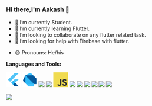 ### Hi there,I'm Aakash 👋

<!--
**parmaraakash7/parmaraakash7** is a ✨ _special_ ✨ repository because its `README.md` (this file) appears on your GitHub profile.

Here are some ideas to get you started:
-->
- 🔭 I’m currently Student.
- 🌱 I’m currently learning Flutter.
- 👯 I’m looking to collaborate on any flutter related task.
- 🤔 I’m looking for help with Firebase with flutter.
<!--
- 💬 Ask me about ...
- 📫 How to reach me: ...-->
- 😄 Pronouns: He/his
<!--
- ⚡ Fun fact: I love cricket more than coding.
-->

**Languages and Tools:**  

<code><img height="40" src="https://raw.githubusercontent.com/github/explore/80688e429a7d4ef2fca1e82350fe8e3517d3494d/topics/flutter/flutter.png"></code>
<code><img height="40" src="https://raw.githubusercontent.com/github/explore/80688e429a7d4ef2fca1e82350fe8e3517d3494d/topics/dart/dart.png"></code>
<code><img height="40" src="https://user-images.githubusercontent.com/60379362/107806470-ed5bd680-6d8c-11eb-9f1e-e64d05e238ef.png"></code>
<code><img height="40" src="https://user-images.githubusercontent.com/60379362/107805547-80940c80-6d8b-11eb-9546-cd70eb62acbd.png"></code>
<code><img height="40" src="https://raw.githubusercontent.com/github/explore/80688e429a7d4ef2fca1e82350fe8e3517d3494d/topics/javascript/javascript.png"></code>
<code><img height="40" src="https://user-images.githubusercontent.com/60379362/107805550-825dd000-6d8b-11eb-9e26-d51aca7539fd.png"></code>
<code><img height="40" src="https://user-images.githubusercontent.com/60379362/107804544-feefaf00-6d89-11eb-8f83-4861560e9a23.png"></code>
<code><img height="40" src="https://upload.wikimedia.org/wikipedia/en/thumb/3/30/Java_programming_language_logo.svg/1200px-Java_programming_language_logo.svg.png"></code>
<code><img height="40" src="https://user-images.githubusercontent.com/60379362/107807011-93a7dc00-6d8d-11eb-88ff-f478c2ca6906.png"></code>
<code><img height="40" src="https://user-images.githubusercontent.com/60379362/107804215-a3bdbc80-6d89-11eb-93ec-4f362de7d918.png"></code>
<code><img height="40" src="https://user-images.githubusercontent.com/60379362/107804559-03b46300-6d8a-11eb-96fe-d9df0d4380d2.png"></code>

<a href="https://github.com/parmaraakash7">
  <img align="center" src="https://github-readme-stats.vercel.app/api/top-langs/?username=parmaraakash7&theme=light&hide_langs_below=1" />
</a>
